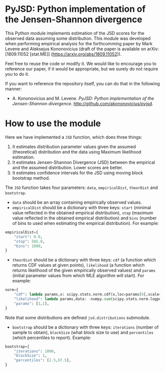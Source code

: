 # PyJSD: Python implementation of the Jensen-Shannon divergence

This Python module implements estimation of the JSD scores for the observed
data assuming some distribution. This module was developed when performing
empirical analysis for the forthcomming paper by Mark Levene and Aleksejus
Kononovicius (draft of the paper is available on arXiv: [1809.11052 [stat.ME]]
(https://arxiv.org/abs/1809.11052)).

Feel free to reuse the code or modify it. We would like to encourage you to
reference our paper, if it would be appropriate, but we surely do not require
you to do it.

If you want to reference the repository itself, you can do that in the
following manner:
* A. Kononovicius and M. Levene. *PyJSD: Python implementation of the
Jensen-Shannon divergence*. http://github.com/akononovicius/pyjsd.

# How to use the module
 
Here we have implemented a `JSD` function, which does three things:
1. It estimates distribution parameter values given the assumed (theoretical)
distribution and the data using Maximum likelihood estimation.
1. It estimates Jensen-Shannon Divergence (JSD) between the empirical and the
assumed distribution. Lower scores are better.
1. It estimates confidence intervals for the JSD using moving block bootstrap
method.

The `JSD` function takes four parameters: `data`, `empiricalDist`, `theorDist`
and `bootstrap`.

* `data` should be an array containing empirically observed values.
* `empiricalDist` should be a dictionary with three keys: `start` (minimal value
reflected in the obtained empirical distribution), `stop` (maximum value reflected
in the obtained empirical distribution) and `bins` (number of bins to used when
estimating the empirical distribution). For example:
```python
empiricalDist={
    "start": 0.0,
    "stop": 505.0,
    "bins": 1000,
}
```
* `theorDist` should be a dictionary with three keys: `cdf` (a function which
returns CDF values at given points), `likelihood` (a function which returns
likelihood of the given empirically observed values) and `params` (initial
parameter values from which MLE algorithm will start). For example:
```python
norm={
    "cdf": lambda params,x: scipy.stats.norm.cdf(x,loc=params[0],scale=params[1]),
    "likelihood": lambda params,data: -numpy.sum(scipy.stats.norm.logpdf(data,loc=params[0],scale=params[1])),
    "params": [1,1],
}
```
Note that some distributions are defined `jsd.distributions` submodule.
* `bootstrap` should be a dictionary with three keys: `iterations` (number of
sample to obtain), `blockSize` (what block size to use) and `percentiles`
(which percentiles to report). Example:
```python
bootstrap={
    "iterations": 1000,
    "blockSize": 1,
    "percentiles": [2.5,97.5],
}
```
